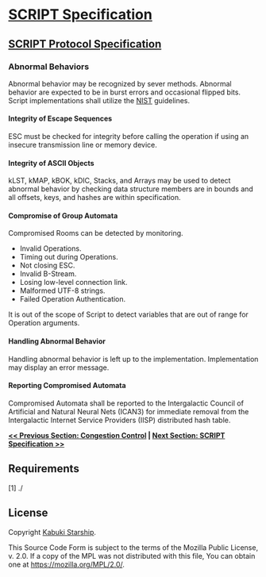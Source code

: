 # [SCRIPT Specification](../)

## [SCRIPT Protocol Specification](./)

### Abnormal Behaviors

Abnormal behavior may be recognized by sever methods. Abnormal behavior are expected to be in burst errors and occasional flipped bits. Script implementations shall utilize the [NIST](https://www.nist.gov/) guidelines.

#### Integrity of Escape Sequences

ESC must be checked for integrity before calling the operation if using an insecure transmission line or memory device.

#### Integrity of ASCII Objects

kLST, kMAP, kBOK, kDIC, Stacks, and Arrays may be used to detect abnormal behavior by checking data structure members are in bounds and all offsets, keys, and hashes are within specification.

#### Compromise of Group Automata

Compromised Rooms can be detected by monitoring.

* Invalid Operations.
* Timing out during Operations.
* Not closing ESC.
* Invalid B-Stream.
* Losing low-level connection link.
* Malformed UTF-8 strings.
* Failed Operation Authentication.

It is out of the scope of Script to detect variables that are out of range for Operation arguments.

#### Handling Abnormal Behavior

Handling abnormal behavior is left up to the implementation. Implementation may display an error message.

#### Reporting Compromised Automata

Compromised Automata shall be reported to the Intergalactic Council of Artificial and Natural Neural Nets (ICAN3) for immediate removal from the Intergalactic Internet Service Providers (IISP) distributed hash table.

**[<< Previous Section: Congestion Control](./CongestionControl.md) | [Next Section: SCRIPT Specification >>](../)**

## Requirements

[1] ./

## License

Copyright [Kabuki Starship](https://kabukistarship.com).

This Source Code Form is subject to the terms of the Mozilla Public License, v. 2.0. If a copy of the MPL was not distributed with this file, You can obtain one at <https://mozilla.org/MPL/2.0/>.
